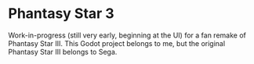 # Phantasy Star 3

Work-in-progress (still very early, beginning at the UI) for a fan remake of Phantasy Star III. This Godot project belongs to me, but the original Phantasy Star III belongs to Sega.
